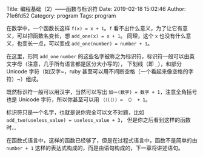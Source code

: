 Title: 编程基础（2）——函数与标识符
Date: 2019-02-18 15:02:46
Author: 71e6fd52
Category: program
Tags: program

在数学中，一个函数长这样 `f(x) = x + 1`。`f` 看不出什么意义，为了让它有意义，可以把函数名变长，想 `add_one(x) = x + 1`。
同理，这个 `x` 也没有什么意义，也变长一点，可以变成 `add_one(number) = number + 1`。

在这里，形同 `add_one` `number` 的这些名字被称之为标识符，标识符一般可以由英文字母（注意，几乎所有语言都是区分大小写的），
下划线（即 `_`），和部分 Unicode 字符（如汉字~，ruby 甚至可以用不间断空格（一个看起来像空格的字符）~）组成。

既然标识符一般可以用汉字，当然可以写出 `加一(数字) = 数字 + 1`，注意全角括号也是 Unicode 字符，所以你甚至可以用 `（（(（）) = （） + 1`。

标识符只是一个名字，也就是说你完全可以文不对题，比如 `add_two(useless_value) = useless_value + 3`，
但是你之后看到这样的函数时…

在函数式语言中，这样的函数已经够了，但是在过程式语言中，函数不是简单的由 `number + 1` 这样的表达式构成的，而是由语句构成的，下一章将讲述语句。
